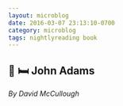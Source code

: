 ```yaml
---
layout: microblog
date: 2016-03-07 23:13:10-0700
category: microblog
tags: nightlyreading book
---
```

## 📖 🛏 John Adams
*By David McCullough*
